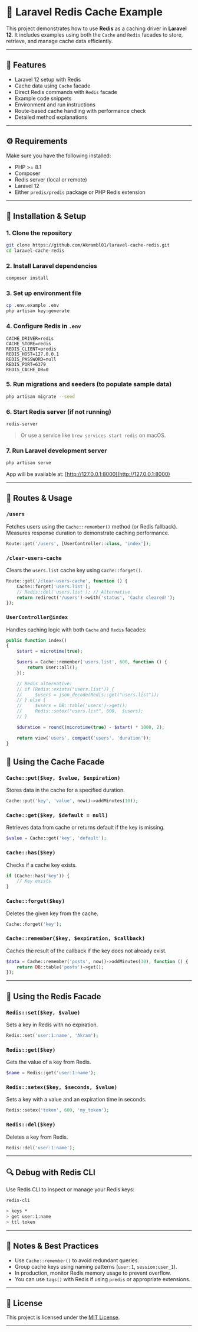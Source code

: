 # 🚀 Laravel Redis Cache Example

This project demonstrates how to use **Redis** as a caching driver in **Laravel 12**. It includes examples using both the `Cache` and `Redis` facades to store, retrieve, and manage cache data efficiently.

---

## 📂 Features

* Laravel 12 setup with Redis
* Cache data using `Cache` facade
* Direct Redis commands with `Redis` facade
* Example code snippets
* Environment and run instructions
* Route-based cache handling with performance check
* Detailed method explanations

---

## ⚙️ Requirements

Make sure you have the following installed:

* PHP >= 8.1
* Composer
* Redis server (local or remote)
* Laravel 12
* Either `predis/predis` package or PHP Redis extension

---

## 🧰 Installation & Setup

### 1. Clone the repository

```bash
git clone https://github.com/Akrambl01/laravel-cache-redis.git
cd laravel-cache-redis
```

### 2. Install Laravel dependencies

```bash
composer install
```

### 3. Set up environment file

```bash
cp .env.example .env
php artisan key:generate
```

### 4. Configure Redis in `.env`

```env
CACHE_DRIVER=redis
CACHE_STORE=redis
REDIS_CLIENT=predis
REDIS_HOST=127.0.0.1
REDIS_PASSWORD=null
REDIS_PORT=6379
REDIS_CACHE_DB=0
```

### 5. Run migrations and seeders (to populate sample data)

```bash
php artisan migrate --seed
```

### 6. Start Redis server (if not running)

```bash
redis-server
```

> Or use a service like `brew services start redis` on macOS.

### 7. Run Laravel development server

```bash
php artisan serve
```

App will be available at: [http://127.0.0.1:8000](http://127.0.0.1:8000)

---

## 🔄 Routes & Usage

### `/users`

Fetches users using the `Cache::remember()` method (or Redis fallback). Measures response duration to demonstrate caching performance.

```php
Route::get('/users', [UserController::class, 'index']);
```

### `/clear-users-cache`

Clears the `users.list` cache key using `Cache::forget()`.

```php
Route::get('/clear-users-cache', function () {
    Cache::forget('users.list');
    // Redis::del('users.list'); // Alternative
    return redirect('/users')->with('status', 'Cache cleared!');
});
```

### `UserController@index`

Handles caching logic with both `Cache` and `Redis` facades:

```php
public function index()
{
    $start = microtime(true);

    $users = Cache::remember('users.list', 600, function () {
        return User::all();
    });

    // Redis alternative:
    // if (Redis::exists("users.list")) {
    //     $users = json_decode(Redis::get("users.list"));
    // } else {
    //     $users = DB::table('users')->get();
    //     Redis::setex("users.list", 600,  $users);
    // }

    $duration = round((microtime(true) - $start) * 1000, 2);

    return view('users', compact('users', 'duration'));
}
```

## 📂 Using the Cache Facade

### `Cache::put($key, $value, $expiration)`

Stores data in the cache for a specified duration.

```php
Cache::put('key', 'value', now()->addMinutes(10));
```

### `Cache::get($key, $default = null)`

Retrieves data from cache or returns default if the key is missing.

```php
$value = Cache::get('key', 'default');
```

### `Cache::has($key)`

Checks if a cache key exists.

```php
if (Cache::has('key')) {
    // Key exists
}
```

### `Cache::forget($key)`

Deletes the given key from the cache.

```php
Cache::forget('key');
```

### `Cache::remember($key, $expiration, $callback)`

Caches the result of the callback if the key does not already exist.

```php
$data = Cache::remember('posts', now()->addMinutes(30), function () {
    return DB::table('posts')->get();
});
```

---

## 🔌 Using the Redis Facade

### `Redis::set($key, $value)`

Sets a key in Redis with no expiration.

```php
Redis::set('user:1:name', 'Akram');
```

### `Redis::get($key)`

Gets the value of a key from Redis.

```php
$name = Redis::get('user:1:name');
```

### `Redis::setex($key, $seconds, $value)`

Sets a key with a value and an expiration time in seconds.

```php
Redis::setex('token', 600, 'my_token');
```

### `Redis::del($key)`

Deletes a key from Redis.

```php
Redis::del('user:1:name');
```

---

## 🔍 Debug with Redis CLI

Use Redis CLI to inspect or manage your Redis keys:

```bash
redis-cli

> keys *
> get user:1:name
> ttl token
```

---

## 📌 Notes & Best Practices

* Use `Cache::remember()` to avoid redundant queries.
* Group cache keys using naming patterns (`user:1`, `session:user_1`).
* In production, monitor Redis memory usage to prevent overflow.
* You can use `tags()` with Redis if using `predis` or appropriate extensions.

---

## 📜 License

This project is licensed under the [MIT License](LICENSE).

---
